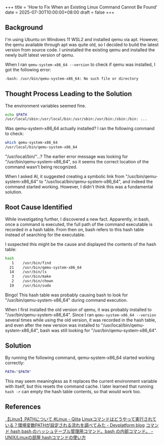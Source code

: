 +++
title = 'How to Fix When an Existing Linux Command Cannot Be Found'
date = 2025-07-30T10:00:00+08:00
draft = false
+++

## Background

I'm using Ubuntu on Windows 11 WSL2 and installed qemu via apt.
However, the qemu available through apt was quite old, so I decided to build the latest version from source code.
I uninstalled the existing qemu and installed the newly built latest version of qemu.

When I ran `qemu-system-x86_64 --version` to check if qemu was installed, I got the following error:

```bash
-bash: /usr/bin/qemu-system-x86_64: No such file or directory
```

## Thought Process Leading to the Solution

The environment variables seemed fine.

```bash
echo $PATH
/usr/local/sbin:/usr/local/bin:/usr/sbin:/usr/bin:/sbin:/bin: ...
```

Was qemu-system-x86_64 actually installed? I ran the following command to check:

```bash
which qemu-system-x86_64
/usr/local/bin/qemu-system-x86_64
```

"/usr/local/bin/"...?
The earlier error message was looking for "/usr/bin/qemu-system-x86_64", so it seems the correct location of the command wasn't being recognized.

When I asked AI, it suggested creating a symbolic link from "/usr/bin/qemu-system-x86_64" to "/usr/local/bin/qemu-system-x86_64", and indeed the command started working.
However, I didn't think this was a fundamental solution.

## Root Cause Identified

While investigating further, I discovered a new fact.
Apparently, in bash, once a command is executed, the full path of the command executable is recorded in a hash table.
From then on, bash refers to this hash table instead of searching for the executable.

I suspected this might be the cause and displayed the contents of the hash table:

```bash
hash
   1    /usr/bin/find
  21    /usr/bin/qemu-system-x86_64
  14    /usr/bin/ls
   3    /usr/bin/make
   2    /usr/bin/chown
  19    /usr/bin/sudo
```

Bingo! This hash table was probably causing bash to look for "/usr/bin/qemu-system-x86_64" during command execution.

When I first installed the old version of qemu, it was probably installed to "/usr/bin/qemu-system-x86_64".
Since I ran `qemu-system-x86_64 --version` several times while using the old version, it was recorded in the hash table, and even after the new version was installed to "/usr/local/bin/qemu-system-x86_64", bash was still looking for "/usr/bin/qemu-system-x86_64".

## Solution

By running the following command, qemu-system-x86_64 started working correctly:

```bash
PATH="$PATH"
```

This may seem meaningless as it replaces the current environment variable with itself, but this resets the command cache.
I later learned that running `hash -r` can empty the hash table contents, so that would work too.
  
## References

[【Linux】PATHについて #Linux - Qiita](https://qiita.com/ryouya3948/items/8edbd5d744c83dd41141)
[Linuxコマンドはどうやって実行されている？環境変数PATHが設定される流れを調べてみた - Devplatform blog](https://blog.devplatform.techmatrix.jp/blog/env-var-path-bash-001/)
[コマンド hash bash のハッシュテーブル管理用コマンド。bash の内部コマンド。 - UNIX/Linuxの部屋 hashコマンドの使い方](http://x68000.q-e-d.net/~68user/unix/pickup?hash)
